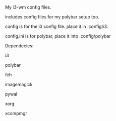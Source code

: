 My i3-wm config files.

includes config files for my polybar setup too.

config is for the i3 config file. place it in .config/i3.

config.ini is for polybar, place it into .config/polybar

Dependecies: 

i3

polybar

feh

imagemagick

pywal

xorg

xcompmgr
